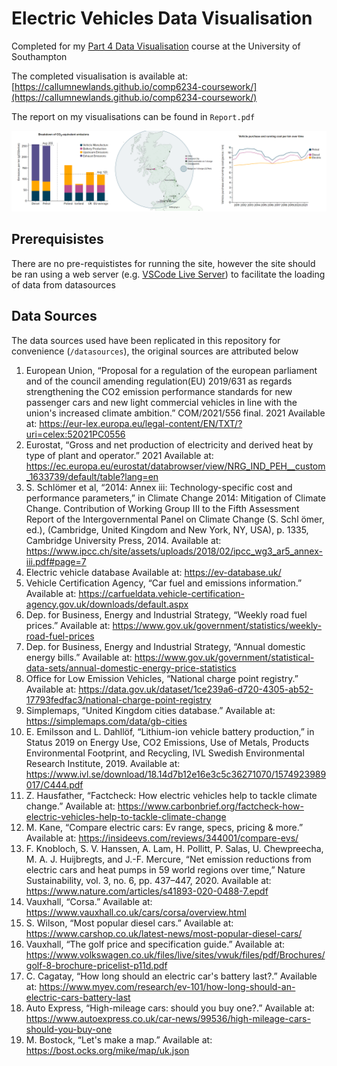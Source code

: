 # Electric Vehicles Data Visualisation
Completed for my [Part 4 Data Visualisation](https://www.southampton.ac.uk/courses/modules/comp6234) course at the University of Southampton

The completed visualisation is available at: [https://callumnewlands.github.io/comp6234-coursework/](https://callumnewlands.github.io/comp6234-coursework/)

The report on my visualisations can be found in ```Report.pdf```

![Screenshots of some of the charts in my data story](https://github.com/callumnewlands/ElectricCarsDataVis/blob/main/Figures/screenshots.png)

## Prerequisistes

There are no pre-requististes for running the site, however the site should be ran using a web server (e.g. [VSCode Live Server](https://marketplace.visualstudio.com/items?itemName=ritwickdey.LiveServer)) 
to facilitate the loading of data from datasources

## Data Sources

The data sources used have been replicated in this repository for convenience (```/datasources```), the original sources are attributed below

1. European Union, “Proposal for a regulation of the european parliament and of the council amending regulation(EU) 2019/631 as regards strengthening the CO2 emission performance standards for new passenger cars and new light commercial vehicles in line with the union's increased climate ambition.” COM/2021/556 final. 2021 Available at: https://eur-lex.europa.eu/legal-content/EN/TXT/?uri=celex:52021PC0556
2. Eurostat, “Gross and net production of electricity and derived heat by type of plant and operator.” 2021 Available at: https://ec.europa.eu/eurostat/databrowser/view/NRG_IND_PEH__custom_1633739/default/table?lang=en
3. S. Schlömer et al, “2014: Annex iii: Technology-specific cost and performance parameters,” in Climate Change 2014: Mitigation of Climate Change. Contribution of Working Group III to the Fifth Assessment Report of the Intergovernmental Panel on Climate Change (S. Schl ̈omer, ed.), (Cambridge, United Kingdom and New York, NY, USA), p. 1335, Cambridge University Press, 2014. Available at: https://www.ipcc.ch/site/assets/uploads/2018/02/ipcc_wg3_ar5_annex-iii.pdf#page=7
4. Electric vehicle database Available at: https://ev-database.uk/
5. Vehicle Certification Agency, “Car fuel and emissions information.” Available at: https://carfueldata.vehicle-certification-agency.gov.uk/downloads/default.aspx
6. Dep. for Business, Energy and Industrial Strategy, “Weekly road fuel prices.” Available at: https://www.gov.uk/government/statistics/weekly-road-fuel-prices
7. Dep. for Business, Energy and Industrial Strategy, “Annual domestic energy bills.” Available at: https://www.gov.uk/government/statistical-data-sets/annual-domestic-energy-price-statistics
8. Office for Low Emission Vehicles, “National charge point registry.” Available at: https://data.gov.uk/dataset/1ce239a6-d720-4305-ab52-17793fedfac3/national-charge-point-registry
9. Simplemaps, “United Kingdom cities database.” Available at: https://simplemaps.com/data/gb-cities
10. E. Emilsson and L. Dahllöf, “Lithium-ion vehicle battery production,” in Status 2019 on Energy Use, CO2 Emissions, Use of Metals, Products Environmental Footprint, and Recycling, IVL Swedish Environmental Research Institute, 2019. Available at: https://www.ivl.se/download/18.14d7b12e16e3c5c36271070/1574923989017/C444.pdf
11. Z. Hausfather, “Factcheck: How electric vehicles help to tackle climate change.” Available at: https://www.carbonbrief.org/factcheck-how-electric-vehicles-help-to-tackle-climate-change
12. M. Kane, “Compare electric cars: Ev range, specs, pricing & more.” Available at: https://insideevs.com/reviews/344001/compare-evs/
13. F. Knobloch, S. V. Hanssen, A. Lam, H. Pollitt, P. Salas, U. Chewpreecha, M. A. J. Huijbregts, and J.-F. Mercure, “Net emission reductions from electric cars and heat pumps in 59 world regions over time,” Nature Sustainability, vol. 3, no. 6, pp. 437–447, 2020. Available at: https://www.nature.com/articles/s41893-020-0488-7.epdf
14. Vauxhall, “Corsa.” Available at: https://www.vauxhall.co.uk/cars/corsa/overview.html
15. S. Wilson, “Most popular diesel cars.” Available at: https://www.carshop.co.uk/latest-news/most-popular-diesel-cars/
16. Vauxhall, “The golf price and specification guide.” Available at: https://www.volkswagen.co.uk/files/live/sites/vwuk/files/pdf/Brochures/golf-8-brochure-pricelist-p11d.pdf
17. C. Cagatay, “How long should an electric car's battery last?.” Available at: https://www.myev.com/research/ev-101/how-long-should-an-electric-cars-battery-last
18. Auto Express, “High-mileage cars: should you buy one?.” Available at: https://www.autoexpress.co.uk/car-news/99536/high-mileage-cars-should-you-buy-one
19. M. Bostock, “Let's make a map.” Available at: https://bost.ocks.org/mike/map/uk.json
